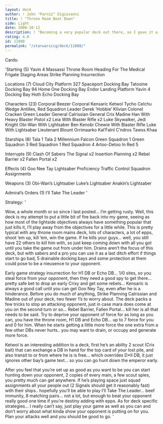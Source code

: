 ```yaml
---
layout: deck
author: ! John "Parn12" Digiovanni
title: ! "Throne Room Beat Down"
side: Light
date: 2000-10-12
description: ! "Becoming a very popular deck out there, so I gave it a whack, see how it goes."
rating: 4.0
id: 11080
permalink: "/starwarsccg/deck/11080/"
---
```

Cards: 

'Starting (5)
Yavin 4 Massassi Throne Room
Heading For The Medical Frigate
Staging Areas
Strike Planning
Insurrection

Locations (7)
Cloud City Platform 327
Spaceport Docking Bay
Tatooine Docking Bay 94
Home One Docking Bay
Endor Landing Platform
Yavin 4 Docking Bay
Hoth Echo Docking Bay

Characters (23)
Corporal Beezer
Corporal Kensaric
Ketwol
Tycho Celchu
Wedge Antilles, Red Squadron Leader
Derek ’Hobbie’ Klivian
Colonel Cracken
Green Leader
General Calrissian
General Crix Madine
Han With Heavy Blaster Pistol x2
Leia With Blaster Rifle x2
Luke Skywalker, Jedi Knight
Obi-Wan With Lightsaber
Ben Kenobi
Chewie With Blaster Rifle
Luke With Lightsaber
Lieutenant Blount
Orrimaarko
Kal’Falnl C’ndros
Tawss Khaa

Starships (8)
Tala 1
Tala 2
Millennium Falcon
Green Squadron 1
Green Squadron 3
Red Squadron 1
Red Squadron 4
Artoo-Detoo In Red 5

Interrupts (9)
Clash Of Sabers
The Signal x2
Insertion Planning x2
Rebel Barrier x2
Fallen Portal x2

Effects (4)
Goo Nee Tay
Lightsaber Proficiency
Traffic Control
Squadron Assignments

Weapons (3)
Obi-Wan’s Lightsaber
Luke’s Lightsaber
Anakin’s Lightsaber

Admiral’s Orders (1)
I’ll Take The Leader '

Strategy: '

Wow, a whole month or so since I last posted... I’m getting rusty.  Well, this deck is my attempt to put a little bit of fire back into my game, seeing as how most of the lightside objectives always have something popular that just kills it, I’ll play away from the objectives for a little while.  This is pretty typical with any throne room mains deck, lots of characters, a lot of epps, shoot ’em up, kill ’em, win the game.  If he kills your guys... well, you still have 22 others to kill him with, so just keep coming down with all you got until you take the game out from under him.  Drains aren’t the focus of this deck, but with sabers and a pro you can use it as a last ditch effort if things start to go bad, 5 drainable docking bays and some protection at them could pose to be a nieusence to your opponent.

Early game strategy insurrection for H1 DB or Echo DB... 1/0 sites, so you steal force from your opponent, then they need a good spy to get there... pretty safe bet to drop an early Crixy and get some rebels... Kensaric is always a good call until you can get Goo Ney Tay, even after he is a hinderance.  Before you do much of anything, Strike Planning Calrissian and Madine out of your deck, two fewer 1’s to worry about.  The deck packs a few tricks to stop an attacking opponent, just in case mara does come at you on the second turn or so... Rebel Barrier, Fallen Portal... kill her is all that needs to be said.	Try to deprive your opponent of force for as long as you can, you have the throne room, H1 DB and Echo DB... up to 7 force for you and 0 for him.  When he starts getting a little more force the one extra from a few other DBs never hurts.. you may want to drain, or occupy and generate more force.

Ketwol is an interesting addition to a deck, first he’s an ability 2 scout (Crix bait) that can exchange a DB in hand for the top card of your lost pile, and also transit to or from where he is is free... which overrides D*II DB, it just ignores other bay’s game text... so you can go hunt down the emperor early.

After you feel that you’re set up as good as you want to be you can start hunting down your opponent, 2 copies of every main, a few scout spies, you pretty much can get anywhere.  If he’s playing space just squad assignments all your people out (2 Signals should get it reasonably fast) with their ships.. hopefully you’ll be able to play I’ll Take The Leader... beef immunity, 8 matching pairs... not a lot, but enough to beat your opponent really good one time if you’re destiny adding with epps.  As for deck specific strategies... I really can’t say, just play your game as well as you can and don’t worry about what kinda show your opponent is putting on for you.  Plan your attacks well and you should be good to go. '
